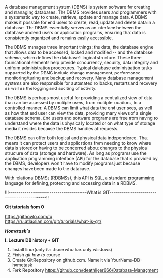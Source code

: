 A database management system (DBMS) is system software for creating and managing databases. The DBMS provides users and programmers with a systematic way to create, retrieve, update and manage data.
A DBMS makes it possible for end users to create, read, update and delete data in a database. The DBMS essentially serves as an interface between the database and end users or application programs, ensuring that data is consistently organized and remains easily accessible.

The DBMS manages three important things: the data, the database engine that allows data to be accessed, locked and modified -- and the database schema, which defines the database’s logical structure. These three foundational elements help provide concurrency, security, data integrity and uniform administration procedures. Typical database administration tasks supported by the DBMS include change management, performance monitoring/tuning and backup and recovery. Many database management systems are also responsible for automated rollbacks, restarts and recovery as well as the logging and auditing of activity.

The DBMS is perhaps most useful for providing a centralized view of data that can be accessed by multiple users, from multiple locations, in a controlled manner. A DBMS can limit what data the end user sees, as well as how that end user can view the data, providing many views of a single database schema. End users and software programs are free from having to understand where the data is physically located or on what type of storage media it resides because the DBMS handles all requests.

The DBMS can offer both logical and physical data independence. That means it can protect users and applications from needing to know where data is stored or having to be concerned about changes to the physical structure of data (storage and hardware). As long as programs use the application programming interface (API) for the database that is provided by the DBMS, developers won't have to modify programs just because changes have been made to the database.

With relational DBMSs (RDBMSs), this API is SQL, a standard programming language for defining, protecting and accessing data in a RDBMS.

!!!----------------------------------------What is GIT---------------------------------------------!!!

**Git tutorials from 0**

 https://githowto.com/ru  
 https://ru.atlassian.com/git/tutorials/what-is-git/

**_Hometask`s_**

**I. Lecture DB history + GIT**
1. Install linux(only for those who has only windows)
2. Finish _git how to_ course
3. Create Git Repository on github.com. Name it via YourName-DB-hometask
4. Fork Repository https://github.com/deathliger666/Database-Managment